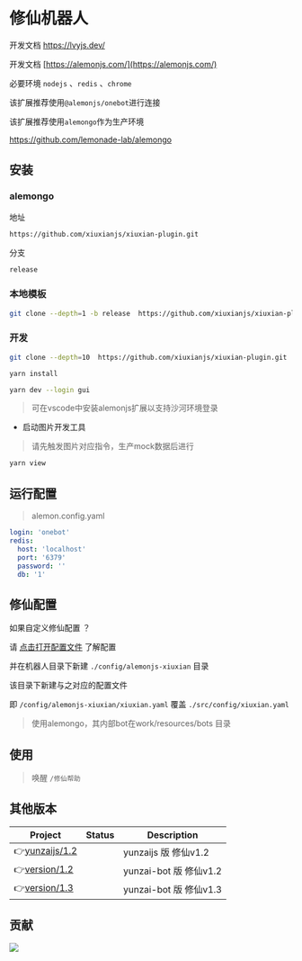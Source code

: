 # 修仙机器人

开发文档 https://lvyjs.dev/

开发文档 [https://alemonjs.com/](https://alemonjs.com/)

必要环境 `nodejs` 、`redis` 、`chrome`

该扩展推荐使用`@alemonjs/onebot`进行连接

该扩展推荐使用`alemongo`作为生产环境

https://github.com/lemonade-lab/alemongo

## 安装

### alemongo

地址

```sh
https://github.com/xiuxianjs/xiuxian-plugin.git
```

分支

```sh
release
```

### 本地模板

```sh
git clone --depth=1 -b release  https://github.com/xiuxianjs/xiuxian-plugin.git ./packages/xiuxian-plugin
```

### 开发

```sh
git clone --depth=10  https://github.com/xiuxianjs/xiuxian-plugin.git
```

```sh
yarn install
```

```sh
yarn dev --login gui
```

> 可在vscode中安装alemonjs扩展以支持沙河环境登录

- 启动图片开发工具

> 请先触发图片对应指令，生产mock数据后进行

```sh
yarn view
```

## 运行配置

> alemon.config.yaml

```yaml
login: 'onebot'
redis:
  host: 'localhost'
  port: '6379'
  password: ''
  db: '1'
```

## 修仙配置

如果自定义修仙配置 ？

请 [点击打开配置文件](./src/config/xiuxian.yaml) 了解配置

并在机器人目录下新建 `./config/alemonjs-xiuxian` 目录

该目录下新建与之对应的配置文件

即 `/config/alemonjs-xiuxian/xiuxian.yaml` 覆盖 `./src/config/xiuxian.yaml`

> 使用alemongo，其内部bot在work/resources/bots 目录

## 使用

> 唤醒 `/修仙帮助`

## 其他版本

| Project          | Status | Description            |
| ---------------- | ------ | ---------------------- |
| 👉[yunzaijs/1.2] |        | yunzaijs 版 修仙v1.2   |
| 👉[version/1.2]  |        | yunzai-bot 版 修仙v1.2 |
| 👉[version/1.3]  |        | yunzai-bot 版 修仙v1.3 |

[yunzaijs/1.2]: https://github.com/xiuxianjs/xiuxian-plugin/tree/yunzaijs/1.2
[version/1.2]: https://github.com/xiuxianjs/xiuxian-plugin/tree/version/1.2
[version/1.3]: https://github.com/xiuxianjs/xiuxian-plugin/tree/version/1.3

## 贡献

<a href="https://github.com/xiuxianjs/xiuxian-plugin/graphs/contributors">
  <img src="https://contrib.rocks/image?repo=xiuxianjs/xiuxian-plugin" />
</a>
